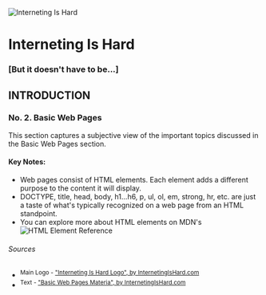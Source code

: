 ![Interneting Is Hard](https://www.internetingishard.com/img/interneting-is-hard-logo-97b225.svg)
# Interneting Is Hard 
### [But it doesn't have to be...]

## INTRODUCTION
### No. 2. Basic Web Pages
This section captures a subjective view of the important topics discussed in the Basic Web Pages section.
#### Key Notes:
- Web pages consist of HTML elements. Each element adds a different purpose to the content it will display.
- DOCTYPE, title, head, body, h1...h6, p, ul, ol, em, strong, hr, etc. are just a taste of what's typically recognized on a web page from an HTML standpoint.
- You can explore more about HTML elements on MDN's ![HTML Element Reference](https://developer.mozilla.org/en-US/docs/Web/HTML/Element)

###### Sources
- <sup>Main Logo - ["Interneting Is Hard Logo", by InternetingIsHard.com](https://www.internetingishard.com)</sup>
- <sup>Text - ["Basic Web Pages Materia", by InternetingIsHard.com](https://www.internetingishard.com)</sup>